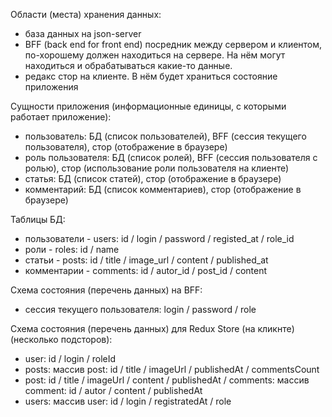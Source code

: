 Области (места) хранения данных:
-	база данных на json-server
-	BFF (back end for front end) посредник между сервером и клиентом, по-хорошему должен находиться на сервере. На нём могут находиться и обрабатываться какие-то данные.
-	редакс стор на клиенте. В нём будет храниться состояние приложения

Сущности приложения (информационные единицы, с которыми работает приложение):
-	пользователь: БД (список пользователей), BFF (сессия текущего пользователя), стор (отображение в браузере)
-	роль пользователя: БД (список ролей), BFF (сессия пользователя с ролью), стор (использование роли пользователя на клиенте)
-	статья: БД (список статей), стор (отображение в браузере)
-	комментарий: БД (список комментариев), стор (отображение в браузере)

Таблицы БД:
-	пользователи - users: id / login / password / registed_at / role_id
-	роли - roles: id / name
-	статьи - posts: id / title / image_url / content / published_at
-	комментарии - comments: id / autor_id / post_id / content



Схема состояния (перечень данных) на BFF:

-	сессия текущего пользователя: login / password / role



Схема состояния (перечень данных) для Redux Store (на кликнте) (несколько подсторов):

-	user: id / login / roleId
-	posts: массив post: id / title / imageUrl / publishedAt / commentsCount
-	post: id / title / imageUrl / content / publishedAt / comments: массив comment: id / autor / content / publishedAt
-	users: массив user: id / login / registratedAt / role

